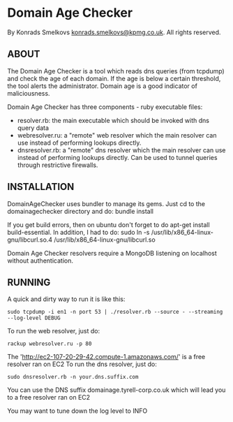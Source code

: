 Domain Age Checker
==================


By Konrads Smelkovs <konrads.smelkovs@kpmg.co.uk>. All rights reserved.


ABOUT
-----

The Domain Age Checker is a tool which reads dns queries (from tcpdump) and check the age of each domain. If the age is below a certain threshold, the tool alerts the administrator. Domain age is a good indicator of maliciousness.

Domain Age Checker has three components - ruby executable files:

 *   resolver.rb:     the main executable which should be invoked with dns query data
 *   webresolver.ru:  a "remote" web resolver which the main resolver can use instead of performing lookups directly.
 *   dnsresolver.rb:  a "remote" dns resolver which the main resolver can use instead of performing lookups directly. Can be used to tunnel queries through restrictive firewalls. 

INSTALLATION
------------

DomainAgeChecker uses bundler to manage its gems. Just cd to the domainagechecker directory and do:
	bundle install

If you get build errors, then on ubuntu don't forget to do apt-get install build-essential. In addition, I had to do:
	sudo ln -s /usr/lib/x86_64-linux-gnu/libcurl.so.4 /usr/lib/x86_64-linux-gnu/libcurl.so

Domain Age Checker resolvers require a MongoDB listening on localhost without authentication.

RUNNING
-------

A quick and dirty way to run it is like this:

	sudo tcpdump -i en1 -n port 53 | ./resolver.rb --source - --streaming --log-level DEBUG

To run the web resolver, just do:

    rackup webresolver.ru -p 80 

The 'http://ec2-107-20-29-42.compute-1.amazonaws.com/' is a free resolver ran on EC2
To run the dns resolver, just do:

    sudo dnsresolver.rb -n your.dns.suffix.com
    
You can use the DNS suffix domainage.tyrell-corp.co.uk which will lead you to a free resolver ran on EC2

You may want to tune down the log level to INFO
